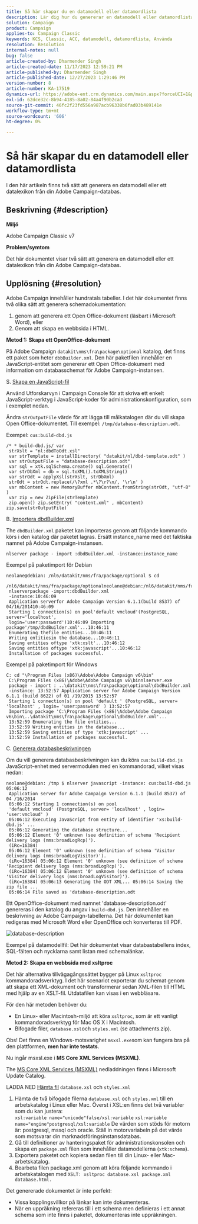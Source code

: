 ```yaml
---
title: Så här skapar du en datamodell eller datamordlista
description: Lär dig hur du genererar en datamodell eller datamordlista för din Adobe Campaign-databas.
solution: Campaign
product: Campaign
applies-to: Campaign Classic
keywords: KCS, Classic, ACC, datamodell, datamordlista, Använda
resolution: Resolution
internal-notes: null
bug: false
article-created-by: Dharmender Singh
article-created-date: 11/17/2023 12:59:21 PM
article-published-by: Dharmender Singh
article-published-date: 12/27/2023 1:29:46 PM
version-number: 8
article-number: KA-17519
dynamics-url: https://adobe-ent.crm.dynamics.com/main.aspx?forceUCI=1&pagetype=entityrecord&etn=knowledgearticle&id=9e036b1c-4985-ee11-8179-6045bd0063aa
exl-id: 62dce32c-8b94-4185-8a02-84a4f90b2ca3
source-git-commit: 46fc2f23fd556a987acb96338b6fad03b489141e
workflow-type: tm+mt
source-wordcount: '606'
ht-degree: 0%

---
```


# Så här skapar du en datamodell eller datamordlista


I den här artikeln finns två sätt att generera en datamodell eller ett datalexikon från din Adobe Campaign-databas.

## Beskrivning {#description}


<b>Miljö</b>

Adobe Campaign Classic v7

<b>Problem/symtom</b>

Det här dokumentet visar två sätt att generera en datamodell eller ett datalexikon från din Adobe Campaign-databas.


## Upplösning {#resolution}


Adobe Campaign innehåller hundratals tabeller. I det här dokumentet finns två olika sätt att generera schemadokumentation:

1. genom att generera ett Open Office-dokument (läsbart i Microsoft Word), eller
2. Genom att skapa en webbsida i HTML.


<b>Metod 1: Skapa ett OpenOffice-dokument</b>

På Adobe Campaign `datakit\nms\fra\package\optional` katalog, det finns ett paket som heter `dbbBuilder.xml`. Den här paketfilen innehåller en JavaScript-entitet som genererar ett Open Office-dokument med information om databasschemat för Adobe Campaign-instansen.

S. <u>Skapa en JavaScript-fil</u>

Använd Utforskarvyn i Campaign Console för att skriva ett enkelt JavaScript-verktyg i JavaScript-koder för administrationskonfiguration, som i exemplet nedan.

Ändra `strOutputFile` värde för att lägga till målkatalogen där du vill skapa Open Office-dokumentet. Till exempel: `/tmp/database-description.odt`.

Exempel: `cus:build-dbd.js`


```
/* * build-dbd.js/ var
 strXslt = "nl:dbdToOdt.xsl"
 var strTemplate = installDirectory( "datakit/nl/dbd-template.odt" )
 var strOutputFile = "database-description.odt"
 var sql = xtk.sqlSchema.create() sql.Generate()
 var strDbXml = db = sql.toXML().toXMLString()
 var strOdt = applyXsl(strXslt, strDbXml)
 strOdt = strOdt.replace(/\?xml .*\?\r?\n/, '\r\n' )
 var mbContent = new MemoryBuffer mbContent.fromString(strOdt, "utf-8" )
 var zip = new ZipFile(strTemplate)
 zip.open() zip.setEntry( "content.xml" , mbContent) zip.save(strOutputFile)
```


B. <u>Importera dbdBuilder.xml</u>

The `dbdBuilder.xml` paketet kan importeras genom att följande kommando körs i den katalog där paketet lagras. Ersätt instance_name med det faktiska namnet på Adobe Campaign-instansen.

`nlserver package - import :dbdBuilder.xml -instance:instance_name`

Exempel på paketimport för Debian


```
neolane@debian: /nl6/datakit/nms/fra/package/optional $ cd
 /nl6/datakit/nms/fra/package/optionalneolane@debian:/nl6/datakit/nms/fra/package/optional$
 nlserverpackage -import:dbdBuilder.xml
 -instance:10:46:09
 Application serverfor Adobe Campaign Version 6.1.1(build 8537) of 04/16/201410:46:09
 Starting 1 connection(s) on pool'default vmcloud'(PostgreSQL, server='localhost',
 login='user:password')10:46:09 Importing package'/tmp/dbdBuilder.xml'...10:46:11
 Enumerating thefile entities...10:46:11
 Writing entitiesin the database...10:46:11
 Saving entities oftype 'xtk:xslt'...10:46:12
 Saving entities oftype 'xtk:javascript'...10:46:12
 Installation of packages successful.
```


Exempel på paketimport för Windows


```
C: cd "\Program Files (x86)\Adobe\Adobe Campaign v6\bin"
 C:\Program Files (x86)\Adobe\Adobe Campaign v6\binnlserver.exe
 package - import : ..\datakit\nms\fra\package\optional\dbdBuilder.xml
 -instance: 13:52:57 Application server for Adobe Campaign Version 6.1.1 (build 8622) of 01 /19/2015 13:52:57
 Starting 1 connection(s) on pool 'default ' (PostgreSQL, server= 'localhost' , login= 'user:password' ) 13:52:57
 Importing package 'C:\Program Files (x86)\Adobe\Adobe Campaign v6\bin\..\datakit\nms\fra\package\optional\dbdBuilder.xml'...
 13:52:59 Enumerating the file entities...
 13:52:59 Writing entities in the database...
 13:52:59 Saving entities of type 'xtk:javascript' ...
 13:52:59 Installation of packages successful.
```


C. <u>Generera databasbeskrivningen</u>

Om du vill generera databasbeskrivningen kan du köra `cus:build-dbd.js` JavaScript-enhet med servermodulen med en kommandorad, vilket visas nedan:


```
neolane@debian: /tmp $ nlserver javascript -instance: cus:build-dbd.js 05:06:12
 Application server for Adobe Campaign Version 6.1.1 (build 8537) of 04 /16/2014
 05:06:12 Starting 1 connection(s) on pool
 'default vmcloud' (PostgreSQL, server= 'localhost' , login= 'user:vmcloud' )
 05:06:12 Executing JavaScript from entity of identifier 'xs:build-dbd.js' ...
 05:06:12 Generating the database structure...
 05:06:12 Element '0' unknown (see definition of schema 'Recipient delivery logs (nms:broadLogRcp)').
 (iRc=16384)
 05:06:12 Element '0' unknown (see definition of schema 'Visitor delivery logs (nms:broadLogVisitor)').
 (iRc=16384) 05:06:12 Element '0' unknown (see definition of schema 'Recipient delivery logs (nms:broadLogRcp)').
 (iRc=16384) 05:06:12 Element '0' unknown (see definition of schema 'Visitor delivery logs (nms:broadLogVisitor)').
 (iRc=16384) 05:06:13 Generating the ODT XML... 05:06:14 Saving the zip file ...
 05:06:14 File saved as 'database-description.odt
```


Ett OpenOffice-dokument med namnet &#39;database-description.odt&#39; genereras i den katalog du angav i `build-dbd.js`. Den innehåller en beskrivning av Adobe Campaign-tabellerna. Det här dokumentet kan redigeras med Microsoft Word eller OpenOffice och konverteras till PDF.

![database-description](https://helpx.adobe.com/content/dam/help/en/campaign/kb/generate-data-model/jcr%3acontent/main-pars/image/database-description.gif "database-description")

Exempel på datamodellfil: Det här dokumentet visar databastabellens index, SQL-fälten och nycklarna samt listan med schemalänkar.

<b>Metod 2: Skapa en webbsida med xsltproc</b>

Det här alternativa tillvägagångssättet bygger på Linux `xsltproc` kommandoradsverktyg. I det här scenariot exporterar du schemat genom att skapa ett XML-dokument och transformerar sedan XML-filen till HTML med hjälp av en XSLT-fil. Utdatafilen kan visas i en webbläsare.

För den här metoden behöver du:

- En Linux- eller Macintosh-miljö att köra `xsltproc`, som är ett vanligt kommandoradsverktyg för Mac OS X i Macintosh.
- Bifogade filer, `database.xsl`och `styles.xml` (se attachments.zip).


Obs! Det finns en Windows-motsvarighet `msxsl.exe`som kan fungera bra på den plattformen, <b>men har inte testats</b>.

Nu ingår msxsl.exe i <b>MS Core XML Services (MSXML)</b>.

The [MS Core XML Services (MSXML)](https://www.catalog.update.microsoft.com/Search.aspx?q=Microsoft%20Core%20XML%20Services%20%28MSXML%29%204.0) nedladdningen finns i Microsoft Update Catalog.

LADDA NED
[Hämta fil](https://helpx.adobe.com/content/dam/help/en/campaign/kb/generate-data-model/jcr:content/main-pars/download_123504941/attachments.zip "attachments.zip")
`database.xsl` och `styles.xml`

1. Hämta de två bifogade filerna `database.xsl` och `styles.xml` till en arbetskatalog i Linux eller Mac. Överst i XSL:en finns det två variabler som du kan justera:<br>    `xsl:variable name="unicode"false/xsl:variable`
   `xsl:variable name="engine"postgresql/xsl:variable`
De värden som stöds för motorn är: postgresql, mssql och oracle. Ställ in motorvariabeln på det värde som motsvarar din marknadsföringsinstansdatabas.
2. Gå till definitioner av hanteringspaket för administrationskonsolen och skapa en `package.xml` filen som innehåller datamodellerna (`xtk:schema`).
3. Exportera paketet och kopiera sedan filen till din Linux- eller Mac-arbetskatalog.
4. Bearbeta filen package.xml genom att köra följande kommando i arbetskatalogen med `XSLT: xsltproc database.xsl package.xml database.html.`


Det genererade dokumentet är inte perfekt:

- Vissa kopplingsvillkor på länkar kan inte dokumenteras.
- När en uppräkning refereras till i ett schema men definieras i ett annat schema som inte finns i paketet, dokumenteras inte uppräkningen.
